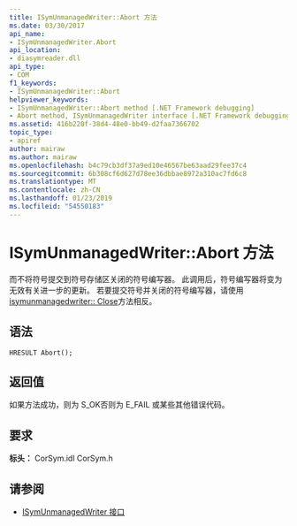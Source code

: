 ```yaml
---
title: ISymUnmanagedWriter::Abort 方法
ms.date: 03/30/2017
api_name:
- ISymUnmanagedWriter.Abort
api_location:
- diasymreader.dll
api_type:
- COM
f1_keywords:
- ISymUnmanagedWriter::Abort
helpviewer_keywords:
- ISymUnmanagedWriter::Abort method [.NET Framework debugging]
- Abort method, ISymUnmanagedWriter interface [.NET Framework debugging]
ms.assetid: 416b220f-38d4-48e0-bb49-d2faa7366702
topic_type:
- apiref
author: mairaw
ms.author: mairaw
ms.openlocfilehash: b4c79cb3df37a9ed10e46567be63aad29fee37c4
ms.sourcegitcommit: 6b308cf6d627d78ee36dbbae8972a310ac7fd6c8
ms.translationtype: MT
ms.contentlocale: zh-CN
ms.lasthandoff: 01/23/2019
ms.locfileid: "54550183"
---
```

# <a name="isymunmanagedwriterabort-method"></a>ISymUnmanagedWriter::Abort 方法
而不将符号提交到符号存储区关闭的符号编写器。 此调用后，符号编写器将变为无效有关进一步的更新。 若要提交符号并关闭的符号编写器，请使用[isymunmanagedwriter:: Close](../../../../docs/framework/unmanaged-api/diagnostics/isymunmanagedwriter-close-method.md)方法相反。  
  
## <a name="syntax"></a>语法  
  
```  
HRESULT Abort();  
```  
  
## <a name="return-value"></a>返回值  
 如果方法成功，则为 S_OK否则为 E_FAIL 或某些其他错误代码。  
  
## <a name="requirements"></a>要求  
 **标头：** CorSym.idl CorSym.h  
  
## <a name="see-also"></a>请参阅
- [ISymUnmanagedWriter 接口](../../../../docs/framework/unmanaged-api/diagnostics/isymunmanagedwriter-interface.md)
